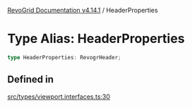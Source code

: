 [RevoGrid Documentation v4.14.1](README.md) / HeaderProperties

# Type Alias: HeaderProperties

```ts
type HeaderProperties: RevogrHeader;
```

## Defined in

[src/types/viewport.interfaces.ts:30](https://github.com/revolist/revogrid/blob/925db466c3d20933669e374666cd0ddbe00cac19/src/types/viewport.interfaces.ts#L30)
